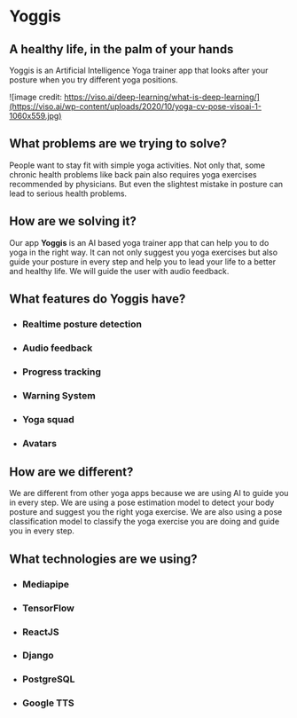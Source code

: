# Yoggis
## A healthy life, in the palm of your hands

Yoggis is an Artificial Intelligence Yoga trainer app that looks after your posture when you try different yoga positions.

![image credit: https://viso.ai/deep-learning/what-is-deep-learning/](https://viso.ai/wp-content/uploads/2020/10/yoga-cv-pose-visoai-1-1060x559.jpg)

## What problems are we trying to solve?

People want to stay fit with simple yoga activities. Not only that, some chronic health problems like back pain also requires yoga exercises recommended by physicians. But even the slightest mistake in posture can lead to serious health problems. 

## How are we solving it?

Our app <b>Yoggis</b> is an AI based yoga trainer app that can help you to do yoga in the right way. It can not only suggest you yoga exercises but also guide your posture in every step and help you to lead your life to a better and healthy life. We will guide the user with audio feedback.

## What features do Yoggis have?

- ### Realtime posture detection
- ### Audio feedback
- ### Progress tracking
- ### Warning System
- ### Yoga squad
- ### Avatars


## How are we different?

We are different from other yoga apps because we are using AI to guide you in every step. We are using a pose estimation model to detect your body posture and suggest you the right yoga exercise. We are also using a pose classification model to classify the yoga exercise you are doing and guide you in every step.

## What technologies are we using?

- ### Mediapipe
- ### TensorFlow
- ### ReactJS
- ### Django
- ### PostgreSQL
- ### Google TTS